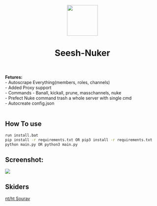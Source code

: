 <div align="center">
<img 
height="100px" 
width="100px"
src="https://camo.githubusercontent.com/4b028e8e841f57ee96b472fa88ea7ed66ddd3720/687474703a2f2f692e696d6775722e636f6d2f65597779386c632e706e67"
></img>
<h1>Seesh-Nuker</h1><br>
</div>

<br />
<b>Fetures:</b><br />  
- Autoscrape Everything(members, roles, channels)<br>
- Added Proxy support<br>
- Commands - Banall, kickall, prune, masschannels, nuke<br>
- Prefect Nuke command trash a whole server with single cmd <br> 
- Autocreate config.json<br>
<br />

## How To use
```bash
run install.bat
pip install -r requirements.txt OR pip3 install -r requirements.txt
python main.py OR python3 main.py
```

## Screenshot:  <br>
<img src="https://media.discordapp.net/attachments/998749869848154122/1014912627140468736/unknown.png?width=608&height=319"></img><br>

## Skiders 
[nt/ht Sourav](https://discord.com/users/1103347384358031431)
